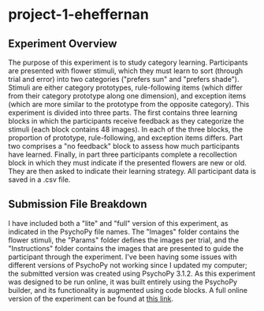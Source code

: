 # project-1-eheffernan

## Experiment Overview
The purpose of this experiment is to study category learning. Participants are presented with flower stimuli, which they must learn to sort (through trial and error) into two categories ("prefers sun" and "prefers shade"). Stimuli are either category prototypes, rule-following items (which differ from their category prototype along one dimension), and exception items (which are more similar to the prototype from the opposite category). 
This experiment is divided into three parts. The first contains three learning blocks in which the participants receive feedback as they categorize the stimuli (each block contains 48 images). In each of the three blocks, the proportion of prototype, rule-following, and exception items differs. Part two comprises a "no feedback" block to assess how much participants have learned. Finally, in part three participants complete a recollection block in which they must indicate if the presented flowers are new or old. They are then asked to indicate their learning strategy. All participant data is saved in a .csv file. 

## Submission File Breakdown
I have included both a "lite" and "full" version of this experiment, as indicated in the PsychoPy file names. The "Images" folder contains the flower stimuli, the "Params" folder defines the images per trial, and the "Instructions" folder contains the images that are presented to guide the participant through the experiment. I've been having some issues with different versions of PsychoPy not working since I updated my computer; the submitted version was created using PsychoPy 3.1.2. As this experiment was designed to be run online, it was built entirely using the PsychoPy builder, and its functionality is augmented using code blocks. A full online version of the experiment can be found at [this link](http://thedrsmack.com/psych/participate/8462154cad26
). 
